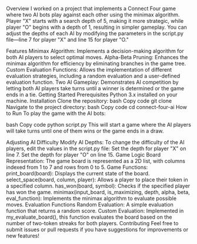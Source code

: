 Overview
I worked on a project that implements a Connect Four game where two AI bots play against each other using the minimax algorithm. Player "X" starts with a search depth of 5, making it more strategic, while player "O" begins with a depth of 1, resulting in simpler gameplay. You can adjust the depths of each AI by modifying the parameters in the script.py file—line 7 for player "X" and line 15 for player "O."

Features
Minimax Algorithm: Implements a decision-making algorithm for both AI players to select optimal moves.
Alpha-Beta Pruning: Enhances the minimax algorithm for efficiency by eliminating branches in the game tree.
Custom Evaluation Functions: Allows the implementation of different evaluation strategies, including a random evaluation and a user-defined evaluation function.
Two AI Gameplay: Demonstrates AI competition by letting both AI players take turns until a winner is determined or the game ends in a tie.
Getting Started
Prerequisites
Python 3.x installed on your machine.
Installation
Clone the repository:
bash
Copy code
git clone <repository-url>
Navigate to the project directory:
bash
Copy code
cd connect-four-ai
How to Run
To play the game with the AI bots:

bash
Copy code
python script.py
This will start a game where the AI players will take turns until one of them wins or the game ends in a draw.

Adjusting AI Difficulty
Modify AI Depths: To change the difficulty of the AI players, edit the values in the script.py file:
Set the depth for player "X" on line 7.
Set the depth for player "O" on line 15.
Game Logic
Board Representation: The game board is represented as a 2D list, with columns indexed from 1 to 7 and rows from 0 to 5.
Game Functions:
print_board(board): Displays the current state of the board.
select_space(board, column, player): Allows a player to place their token in a specified column.
has_won(board, symbol): Checks if the specified player has won the game.
minimax(input_board, is_maximizing, depth, alpha, beta, eval_function): Implements the minimax algorithm to evaluate possible moves.
Evaluation Functions
Random Evaluation: A simple evaluation function that returns a random score.
Custom Evaluation: Implemented in my_evaluate_board(), this function evaluates the board based on the number of two-token streaks for both players.
Contributing
Feel free to submit issues or pull requests if you have suggestions for improvements or new features!

